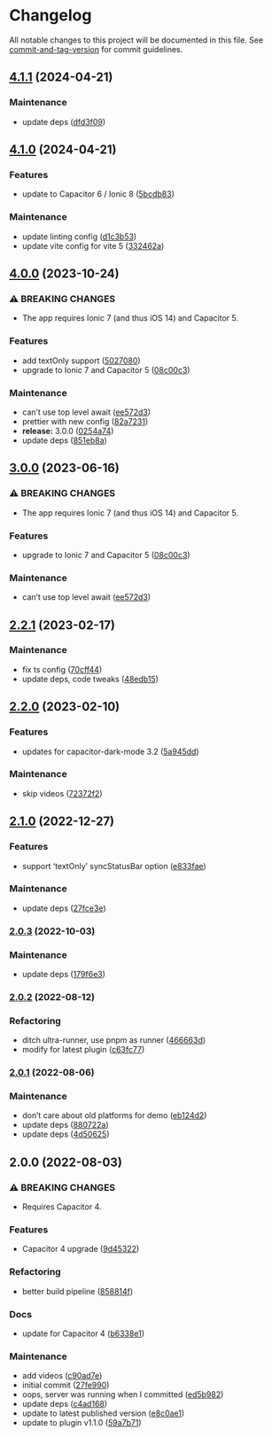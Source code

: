 # Changelog

All notable changes to this project will be documented in this file. See [commit-and-tag-version](https://github.com/absolute-version/commit-and-tag-version) for commit guidelines.

## [4.1.1](https://github.com/aparajita/capacitor-dark-mode-demo/compare/v4.1.0...v4.1.1) (2024-04-21)


### Maintenance

* update deps ([dfd3f09](https://github.com/aparajita/capacitor-dark-mode-demo/commit/dfd3f0958a3a04d715a6d5764819c9a24077d35b))

## [4.1.0](https://github.com/aparajita/capacitor-dark-mode-demo/compare/v4.0.0...v4.1.0) (2024-04-21)


### Features

* update to Capacitor 6 / Ionic 8 ([5bcdb83](https://github.com/aparajita/capacitor-dark-mode-demo/commit/5bcdb838914b0f45d5adecbeec20d6cd241223cd))


### Maintenance

* update linting config ([d1c3b53](https://github.com/aparajita/capacitor-dark-mode-demo/commit/d1c3b53701020fe6e7cd28a395485702c7578766))
* update vite config for vite 5 ([332462a](https://github.com/aparajita/capacitor-dark-mode-demo/commit/332462a0e6e099c6149ef73cb4c47c40c17ffd13))

## [4.0.0](https://github.com/aparajita/capacitor-dark-mode-demo/compare/v2.2.1...v4.0.0) (2023-10-24)


### ⚠ BREAKING CHANGES

* The app requires Ionic 7 (and thus iOS 14) and Capacitor 5.

### Features

* add textOnly support ([5027080](https://github.com/aparajita/capacitor-dark-mode-demo/commit/50270801a7a956484a9ebadba94537addf7f4c14))
* upgrade to Ionic 7 and Capacitor 5 ([08c00c3](https://github.com/aparajita/capacitor-dark-mode-demo/commit/08c00c389de62b4f3ff8fc4459f16b00d76d434f))


### Maintenance

* can’t use top level await ([ee572d3](https://github.com/aparajita/capacitor-dark-mode-demo/commit/ee572d3cb86be54af3940a32743afb312e66838a))
* prettier with new config ([82a7231](https://github.com/aparajita/capacitor-dark-mode-demo/commit/82a7231f46736dec5b6670c148cfa2954f86af2e))
* **release:** 3.0.0 ([0254a74](https://github.com/aparajita/capacitor-dark-mode-demo/commit/0254a74aedb7cdcbe2881649c512dc1fe0997716))
* update deps ([851eb8a](https://github.com/aparajita/capacitor-dark-mode-demo/commit/851eb8a52a6a124963c054332242dad759098f15))

## [3.0.0](https://github.com/aparajita/capacitor-dark-mode-demo/compare/v2.2.1...v3.0.0) (2023-06-16)


### ⚠ BREAKING CHANGES

* The app requires Ionic 7 (and thus iOS 14) and Capacitor 5.

### Features

* upgrade to Ionic 7 and Capacitor 5 ([08c00c3](https://github.com/aparajita/capacitor-dark-mode-demo/commit/08c00c389de62b4f3ff8fc4459f16b00d76d434f))


### Maintenance

* can’t use top level await ([ee572d3](https://github.com/aparajita/capacitor-dark-mode-demo/commit/ee572d3cb86be54af3940a32743afb312e66838a))

## [2.2.1](https://github.com/aparajita/capacitor-dark-mode-demo/compare/v2.2.0...v2.2.1) (2023-02-17)


### Maintenance

* fix ts config ([70cff44](https://github.com/aparajita/capacitor-dark-mode-demo/commit/70cff44717595b8e6f2de9c441e06ddafe04ad58))
* update deps, code tweaks ([48edb15](https://github.com/aparajita/capacitor-dark-mode-demo/commit/48edb152afb80d725c62c3233afb53d93b338699))

## [2.2.0](https://github.com/aparajita/capacitor-dark-mode-demo/compare/v2.1.0...v2.2.0) (2023-02-10)


### Features

* updates for capacitor-dark-mode 3.2 ([5a945dd](https://github.com/aparajita/capacitor-dark-mode-demo/commit/5a945dd243aabac9b06e4c5ea9cf168e4bc52ad9))


### Maintenance

* skip videos ([72372f2](https://github.com/aparajita/capacitor-dark-mode-demo/commit/72372f20b2ca323f4021cf2bca5400271c582790))

## [2.1.0](https://github.com/aparajita/capacitor-dark-mode-demo/compare/v2.0.3...v2.1.0) (2022-12-27)


### Features

* support ‘textOnly’ syncStatusBar option ([e833fae](https://github.com/aparajita/capacitor-dark-mode-demo/commit/e833faec4fe4e47a11800e19c2ad5a4ebee3af37))


### Maintenance

* update deps ([27fce3e](https://github.com/aparajita/capacitor-dark-mode-demo/commit/27fce3e4e1c09bccc26b8c70f7e04453f11d27d6))

### [2.0.3](https://github.com/aparajita/capacitor-dark-mode-demo/compare/v2.0.2...v2.0.3) (2022-10-03)


### Maintenance

* update deps ([179f6e3](https://github.com/aparajita/capacitor-dark-mode-demo/commit/179f6e374b51b1ef93d2044748a8326b92a2548f))

### [2.0.2](https://github.com/aparajita/capacitor-dark-mode-demo/compare/v2.0.1...v2.0.2) (2022-08-12)


### Refactoring

* ditch ultra-runner, use pnpm as runner ([466663d](https://github.com/aparajita/capacitor-dark-mode-demo/commit/466663da6cb0ed53e6ebc21516ee5107c7d6157d))
* modify for latest plugin ([c63fc77](https://github.com/aparajita/capacitor-dark-mode-demo/commit/c63fc7724a496b581730d58448f6318e6513af4e))

### [2.0.1](https://github.com/aparajita/capacitor-dark-mode-demo/compare/v2.0.0...v2.0.1) (2022-08-06)


### Maintenance

* don’t care about old platforms for demo ([eb124d2](https://github.com/aparajita/capacitor-dark-mode-demo/commit/eb124d2bbb173541c1df0bd0c8b4f0bf6050f820))
* update deps ([880722a](https://github.com/aparajita/capacitor-dark-mode-demo/commit/880722a2abc519701802877500805b5823b2702b))
* update deps ([4d50625](https://github.com/aparajita/capacitor-dark-mode-demo/commit/4d50625e656644989744d67a3d0b76be1bd3c243))

## 2.0.0 (2022-08-03)


### ⚠ BREAKING CHANGES

* Requires Capacitor 4.

### Features

* Capacitor 4 upgrade ([9d45322](https://github.com/aparajita/capacitor-dark-mode-demo/commit/9d453221ed96eb29d69e600bc170baa84bd162ee))


### Refactoring

* better build pipeline ([858814f](https://github.com/aparajita/capacitor-dark-mode-demo/commit/858814f4d46e61f26a32915955e25ca63eebd1d4))


### Docs

* update for Capacitor 4 ([b6338e1](https://github.com/aparajita/capacitor-dark-mode-demo/commit/b6338e1515c1cf1c656c992265a3fa8d2d93d84f))


### Maintenance

* add videos ([c90ad7e](https://github.com/aparajita/capacitor-dark-mode-demo/commit/c90ad7ed16d3d76a1011ae8e6bb380a80d7aca3d))
* initial commit ([27fe990](https://github.com/aparajita/capacitor-dark-mode-demo/commit/27fe9900df8ae565a04bac7fb1d1442a171dcbfa))
* oops, server was running when I committed ([ed5b982](https://github.com/aparajita/capacitor-dark-mode-demo/commit/ed5b982afaf4dab304c42c8961884d0fa6f482d8))
* update deps ([c4ad168](https://github.com/aparajita/capacitor-dark-mode-demo/commit/c4ad168726f28b00df0d6e9b9daf4e1b7b8c1d56))
* update to latest published version ([e8c0ae1](https://github.com/aparajita/capacitor-dark-mode-demo/commit/e8c0ae1ef6e1a421600b78b42b29c72474b4fb14))
* update to plugin v1.1.0 ([59a7b71](https://github.com/aparajita/capacitor-dark-mode-demo/commit/59a7b715a9175ae875e8619f1a1e02eb15d054a9))
